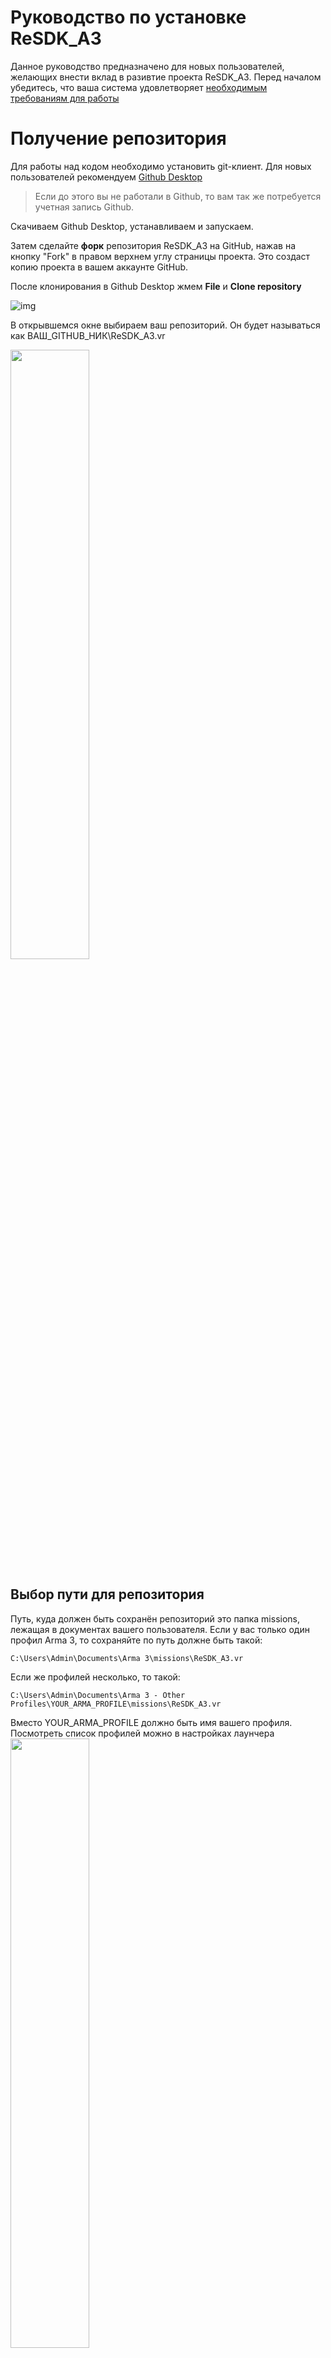 # Руководство по установке ReSDK_A3

Данное руководство предназначено для новых пользователей, желающих внести вклад в разивтие проекта ReSDK_A3.
Перед началом убедитесь, что ваша система удовлетворяет [необходимым требованиям для работы](../README.md#требования-к-работе)

# Получение репозитория
Для работы над кодом необходимо установить git-клиент. Для новых пользователей рекомендуем [Github Desktop](https://desktop.github.com/)

> Если до этого вы не работали в Github, то вам так же потребуется учетная запись Github.

Скачиваем Github Desktop, устанавливаем и запускаем.

Затем сделайте **форк** репозитория ReSDK_A3 на GitHub, нажав на кнопку "Fork" в правом верхнем углу страницы проекта. Это создаст копию проекта в вашем аккаунте GitHub.

После клонирования в Github Desktop жмем **File** и **Clone repository**

![img](Data/clonerepo.png)

В открывшемся окне выбираем ваш репозиторий. Он будет называться как ВАШ_GITHUB_НИК\ReSDK_A3.vr

<img src="Data/clonerepo2.png" width="50%">

## Выбор пути для репозитория

Путь, куда должен быть сохранён репозиторий это папка missions, лежащая в документах вашего пользователя.
Если у вас только один профил Arma 3, то сохраняйте по путь должне быть такой:
```
C:\Users\Admin\Documents\Arma 3\missions\ReSDK_A3.vr
```
Если же профилей несколько, то такой:
```
C:\Users\Admin\Documents\Arma 3 - Other Profiles\YOUR_ARMA_PROFILE\missions\ReSDK_A3.vr
```
Вместо YOUR_ARMA_PROFILE должно быть имя вашего профиля. Посмотреть список профилей можно в настройках лаунчера
<img src="Data/a3launcher_profiles.png" width="50%">

После клонирования репозитория в указанной папке появится наша версия репозитория, независимая от версий, над которыми работают другие пользователи.

# Установка мода редактора
Для работы всех компонентов редактора потребуется установить мод @EditorContent. Сделать это можно двумя способами:
* [Развернуть сборку через ReMaker](#Установка-мода-через-ReMaker)
* [Вручную установить мод](#Установка-мода-вручную)

## Установка мода через ReMaker
Заходим в папку ReMaker в корне нашего скопированного репозитория. Там запускаем файл `DEPLOY.bat`, либо через командную строку запускаем ReMaker с аргументом `deploy`.
> После запуска в папке ReMaker автоматически будет создан файл `config.ini`, в котором хранятся все основные пути.

Во время установки ReMaker предложит ввести путь до папки с установленной Arma3

<img src="Data/remaker_deploy_pre.png" width="50%">

Вставляем туда путь до платформы Arma 3 и нажимаем Enter. Результат выполнения данной команды должен быть таким же как на изображении ниже:

<img src="Data/remaker_deploy_post.png" width="50%">

Если после ввода пути в окне консоли появился красный текст как на изображении ниже, то вы указали неверный путь до папки с Arma 3

<img src="Data/remaker_deploy_error.png" width="50%">

В результате успешной установки через ReMaker в вашей папке с Arma 3 появится папка `@EditorContent` в которой хранятся библиотеки, необходимые для работы ReSDK.

## Установка мода вручную
1. Создаем в вашей папке с Arma 3 папку `@EditorContent`. Обязательно с таким именем, другие имена не допускаются.
2. Содержимое папки `ReMaker/Deploy` копируем в `@EditorContent`
3. Готово, однако при каждом обновлении библиотек в `ReMaker/Deploy` операцию по копированию придется делать повторно.

# Подключение мода в лаунчере Arma 3
Запускаем лаунчер Arma 3 и нажимаем кнопку добавления локального мода и указываем папку с `@EditorContent`

![img](Data/addlocalmod.png)

После этого ставим галочки напротив [мода реликты](https://download.relicta.ru) и нашего `@EditorContent`

![img](Data/loadedmods.png)

# Запуск

**Для работы @EditorContent обязательно требуется отключить Battleye**

<img src="Data/no_battleye.png" width="50%">

Так же можно изменить параметры в лаунчере.

<img src="Data/a3launcher_settings.png" width="50%">

Вот основные настройки, которые рекомендуется включить:

- **Включить исправление файлов** - Включаем.
- **Включить оконный режим** - особенность при работе с SDK, связанная с постоянной сменой с окна Arma 3 на редактор или информационное окно кода и обратно.
- Откл.паузу - не приостанавливает симуляцию когда окно платформы неактивно.
- Пропускать логотип - немного ускоряет загрузку платформы
- Профиль - если у вас несколько профилей Arma 3, то нужно указать тот, в папку которого вы клонировали репозиторий (YOUR_ARMA_PROFILE), [подробнее выше](##Выбор-пути-для-репозитория)
- Файл задания (редактор) - можно указать тут путь до файла `missions.sqm` в корне нашего репозитория если хотите, чтобы при запуске Arma 3 сразу запускался редактор ReEditor.

После всех манипуляций с лаунчером нажимаем кнопку **Запуск с модами**. Как и обычно нужно подождать некоторое время пока загрузится Arma 3, после чего в главном меню нажимаем *"редактор"*, выбираем любую карту и жмем *"далее"*. Когда редактор загрузится сверху нажимаем *"Сценарий"* и *"Открыть"*. Выбираем ReSDK_A3 и жмем открыть.
> Обратите внимание, что если в параметрах лаунчера вы указали *Файл задания*, то после запуска Arma 3 вы сразу попадёте на выбранную карту.

# Дальнейшие действия

Рекомендуем ознакомиться со следующими разделами:

- [Базовая документация по архитектуре](PROJECT_ARCHITECTURE.md) - для понимания как устроен проект и как он работает.
- [Документация API](API/README.md) - автоматически сгенерированная документация, содержащая список функций и констант в модулях.
- [Руководство по программированию](ScriptingGuides/README.md) - для тех, кто хочет заняться созданием игровой логики, нового функционала или исправлением текущего.
- [Руководство по работе с редактором ReEditor](EditorGuides/README.md) - для тех, кто хочет работать с картами, режимами или частицами.
